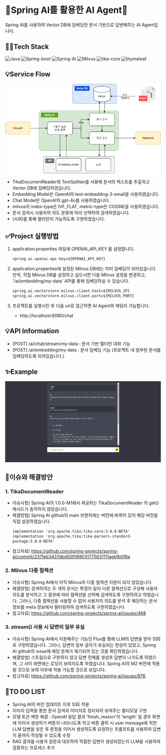 # 🌿Spring AI를 활용한 AI Agent🌿
Spring AI를 사용하여 Vector DB에 임베딩한 문서 기반으로 답변해주는 AI Agent입니다.

## 👩‍💻Tech Stack
![Java](https://img.shields.io/badge/Java-17-red)
![Spring-boot](https://img.shields.io/badge/Spring--boot-3.3.2-brightgreen)
![Spring-AI](https://img.shields.io/badge/Spring--AI-1.0.0--M1-green)
![Milvus](https://img.shields.io/badge/Milvus-2.4.5-blue)
![tika-core](https://img.shields.io/badge/tika--core-3.0.0--BETA-yellow)
![thymeleaf](https://img.shields.io/badge/thymeleafe-3.3.2-orange)

## 💡Service Flow
![image](./image/system_flow.png)
- TikaDocumentReader와 TextSplitter를 사용해 문서의 텍스트를 추출하고 Vector DB에 임베딩하였습니다.
- Embedding Model은 OpenAI의 text-embedding-3-small을 사용하였습니다.
- Chat Model은 OpenAI의 gpt-4o를 사용하였습니다.
- milvus의 index-type은 IVF_FLAT, metric-type은 COSINE을 사용하였습니다.
- 문서 검색시 사용자의 의도 분류에 따라 선택하여 검색하였습니다.
- UUID를 통해 멀티턴이 가능하도록 구현하였습니다.

## ✅Project 실행방법
1. application.properties 파일에 OPENAI_API_KEY 를 설정합니다.
   ```
   spring.ai.openai.api-key=${OPENAI_API_KEY}
   ```

2. application.properties에 설정된 Milvus DB에는 이미 임베딩이 되어있습니다. 만약, 직접 Milvus DB를 설정하고 싶으시면 다음 Milvus 설정을 변경하고, '/ai/embedding/my-data' API를 통해 임베딩하실 수 있습니다.
   ```
   spring.ai.vectorstore.milvus.client.host=${MILVUS_IP}
   spring.ai.vectorstore.milvus.client.port=${MILVUS_PORT}
   ```
3. 프로젝트를 실행시킨 후 다음 url로 접근하면 AI Agent와 채팅이 가능합니다.
    - http://localhost:8080/chat


## 💡API Information
- [POST] /ai/chat/stream/my-data : 문서 기반 멀티턴 대화 기능
- [POST] /ai/embedding/my-data : 문서 임베딩 기능 (프로젝트 내 첨부된 문서를 임베딩하도록 되어있습니다.)

## ✨Example
![image](./image/sample.png)

## 🤍이슈와 해결방안
### 1. TikaDocumentReader
- 이슈사항) Spring AI의 1.0.0-M1에서 제공하는 TikaDocumentReader 의 get() 메서드가 동작하지 않았습니다.
- 해결방법) Spring AI github의 main 브랜치에는 버전에 바뀌어 있어 해당 버전을 직접 설정하였습니다.
   ```
   implementation 'org.apache.tika:tika-core:3.0.0-BETA'
   implementation 'org.apache.tika:tika-parsers-standard-package:3.0.0-BETA'
   ```
- 참고자료) https://github.com/spring-projects/spring-ai/commit/237feb3437dbd55f088031775631111aebfb0f8a
### 2. Milvus 다중 컬렉션
- 이슈사항) Spring AI에서 아직 Milvus의 다중 컬렉션 지원이 되지 않았습니다.
- 해결방법) 검색하려는 두 개의 문서는 특징이 달라 다른 컬렉션으로 구성해 사용자 의도를 분석하고 그 결과에 따라 컬렉션을 선택해 검색하도록 구현하려고 하였습니다. 그러나, 다중 컬렉션을 사용할 수 없어 사용자의 의도를 분석 후 해당하는 문서 정보를 meta 정보에서 필터링하여 검색하도록 구현하였습니다.
- 참고자료) https://github.com/spring-projects/spring-ai/issues/468
### 3. stream() 사용 시 답변의 일부 유실
- 이슈사항) Spring AI에서 지원해주는 기능인 Flux를 통해 LLM의 답변을 받아 SSE로 구현하였습니다. 그러나, 답변의 일부 글자가 유실되는 현상이 있었고, Spring AI github의 issue에 해당 문제가 제기되어 있는 것을 확인하였습니다.
- 해결방법) 스트림으로 구현하지 않고 답변 전체를 생성후 답변이 나가도록 하였으며, 그 사이 화면에는 로딩이 보여지도록 하였습니다. Spring AI의 M2 버전에 적용될 것으로 보여 이후에 적용 가능할 것으로 보입니다.
- 참고자료) https://github.com/spring-projects/spring-ai/issues/876

## 🤍TO DO LIST
- Spring AI의 버전 업데이트 이후 SSE 적용
- 이미지 입력을 통한 문서 검색과 이미지로 정리되어 보여주는 멀티모달 구현
- 모델 토큰 제한 해결 : OpenAI 응답 결과 'finish_reason'이 'length' 일 경우 화면에 이어서 생성하기 버튼이 나타나도록 하고 버튼 클릭 시 user message에 직전 LLM 답변을 넣은 후 문장을 이어서 생성하도록 요청하는 프롬프트를 사용하여 답변이 끝까지 작성될 수 있도록 수정
- RAG 결과를 사용자 질문과 대조하여 적절한 답변이 생성되었는지 LLM을 사용하여 검증하는 프로세스 추가

